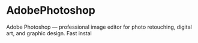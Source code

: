 # AdobePhotoshop
Adobe Photoshop — professional image editor for photo retouching, digital art, and graphic design. Fast instal
